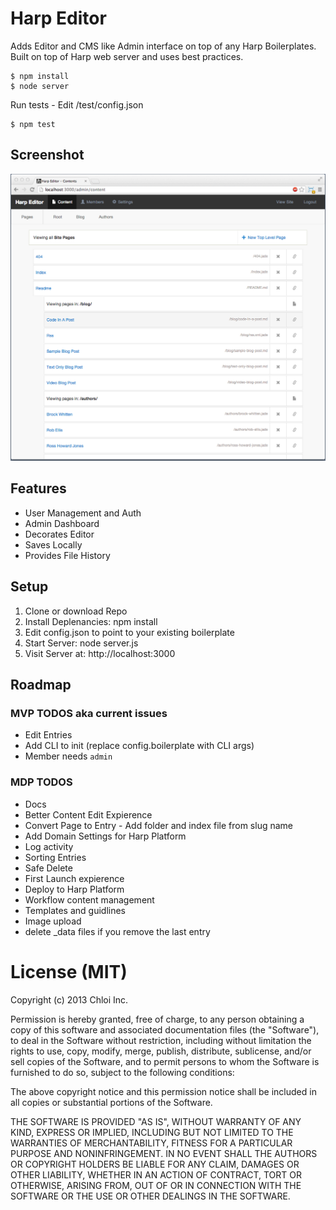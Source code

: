 # Harp Editor

Adds Editor and CMS like Admin interface on top of any Harp Boilerplates.
Built on top of Harp web server and uses best practices.

	$ npm install
	$ node server

Run tests - Edit /test/config.json
	
	$ npm test

## Screenshot
![Screenshot](screenshot.png)

## Features
- User Management and Auth
- Admin Dashboard
- Decorates Editor
- Saves Locally
- Provides File History

## Setup
1. Clone or download Repo
2. Install Deplenancies: npm install
3. Edit config.json to point to your existing boilerplate
4. Start Server: node server.js
5. Visit Server at: http://localhost:3000

## Roadmap

### MVP TODOS aka current issues
- Edit Entries
- Add CLI to init (replace config.boilerplate with CLI args)
- Member needs `admin`

### MDP TODOS
- Docs
- Better Content Edit Expierence
- Convert Page to Entry - Add folder and index file from slug name
- Add Domain Settings for Harp Platform
- Log activity
- Sorting Entries
- Safe Delete
- First Launch expierence
- Deploy to Harp Platform
- Workflow content management
- Templates and guidlines
- Image upload
- delete _data files if you remove the last entry


# License (MIT)

Copyright (c) 2013 Chloi Inc.

Permission is hereby granted, free of charge, to any person obtaining a copy
of this software and associated documentation files (the "Software"), to deal
in the Software without restriction, including without limitation the rights
to use, copy, modify, merge, publish, distribute, sublicense, and/or sell
copies of the Software, and to permit persons to whom the Software is
furnished to do so, subject to the following conditions:

The above copyright notice and this permission notice shall be included in
all copies or substantial portions of the Software.

THE SOFTWARE IS PROVIDED "AS IS", WITHOUT WARRANTY OF ANY KIND, EXPRESS OR
IMPLIED, INCLUDING BUT NOT LIMITED TO THE WARRANTIES OF MERCHANTABILITY,
FITNESS FOR A PARTICULAR PURPOSE AND NONINFRINGEMENT. IN NO EVENT SHALL THE
AUTHORS OR COPYRIGHT HOLDERS BE LIABLE FOR ANY CLAIM, DAMAGES OR OTHER
LIABILITY, WHETHER IN AN ACTION OF CONTRACT, TORT OR OTHERWISE, ARISING FROM,
OUT OF OR IN CONNECTION WITH THE SOFTWARE OR THE USE OR OTHER DEALINGS IN
THE SOFTWARE.
